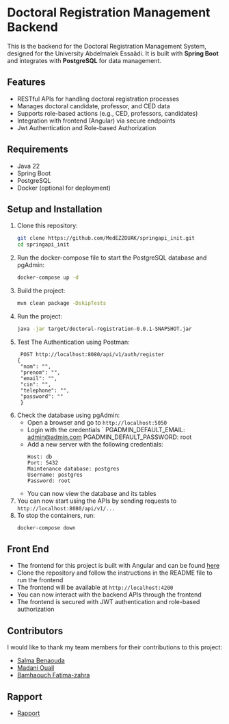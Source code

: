 # Doctoral Registration Management Backend

This is the backend for the Doctoral Registration Management System, designed for the University Abdelmalek Essaâdi. It
is built with **Spring Boot** and integrates with **PostgreSQL** for data management.

## Features

- RESTful APIs for handling doctoral registration processes
- Manages doctoral candidate, professor, and CED data
- Supports role-based actions (e.g., CED, professors, candidates)
- Integration with frontend (Angular) via secure endpoints
- Jwt Authentication and Role-based Authorization
## Requirements

- Java 22
- Spring Boot
- PostgreSQL
- Docker (optional for deployment)

## Setup and Installation

1. Clone this repository:
   ```bash
   git clone https://github.com/MedEZZOUAK/springapi_init.git
   cd springapi_init
   ```
2. Run the docker-compose file to start the PostgreSQL database and pgAdmin:
   ```bash
   docker-compose up -d
   ```
3. Build the project:
   ```bash
   mvn clean package -DskipTests
   ```
4. Run the project:
   ```bash
   java -jar target/doctoral-registration-0.0.1-SNAPSHOT.jar
   ```
5. Test The Authentication using Postman:
   ```
    POST http://localhost:8080/api/v1/auth/register
   {
    "nom": "",
    "prenom": "",
    "email": "",
    "cin": "",
    "telephone": "",
    "password": ""
    }
    ```
6. Check the database using pgAdmin:
   - Open a browser and go to `http://localhost:5050`
   - Login with the credentials `      PGADMIN_DEFAULT_EMAIL: admin@admin.com
     PGADMIN_DEFAULT_PASSWORD: root
   - Add a new server with the following credentials:
     ```
     Host: db
     Port: 5432
     Maintenance database: postgres
     Username: postgres
     Password: root
     ```
   - You can now view the database and its tables
7. You can now start using the APIs by sending requests to `http://localhost:8080/api/v1/...`
8. To stop the containers, run:
    ```bash
    docker-compose down
    ```
## Front End
- The frontend for this project is built with Angular and can be found [here](https://github.com/SalmaBenaouda/frontDoc.git)
- Clone the repository and follow the instructions in the README file to run the frontend
- The frontend will be available at `http://localhost:4200`
- You can now interact with the backend APIs through the frontend
- The frontend is secured with JWT authentication and role-based authorization

## Contributors
I would like to thank my team members for their contributions to this project:
- [Salma Benaouda](https://github.com/SalmaBenaouda)
- [Madani Ouail](https://github.com/wail00222)
- [Bamhaouch Fatima-zahra](https://github.com/Fatibam)

## Rapport
- [Rapport](GestionDoctorat.pdf)


